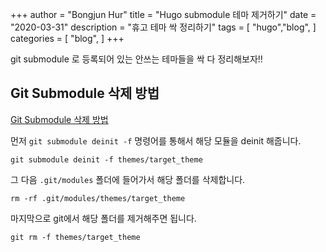 +++
author = "Bongjun Hur"
title = "Hugo submodule 테마 제거하기"
date = "2020-03-31"
description = "휴고 테마 싹 정리하기"
tags = [
    "hugo","blog",
]
categories = [
    "blog",
]
+++

git submodule 로 등록되어 있는 안쓰는 테마들을 싹 다 정리해보자!!

## **Git Submodule 삭제 방법**

[Git Submodule 삭제 방법](http://snowdeer.github.io/git/2018/08/01/how-to-remove-git-submodule/)

먼저 `git submodule deinit -f` 명령어를 통해서 해당 모듈을 deinit 해줍니다.

    git submodule deinit -f themes/target_theme

그 다음 `.git/modules` 폴더에 들어가서 해당 폴더를 삭제합니다.

    rm -rf .git/modules/themes/target_theme

마지막으로 git에서 해당 폴더를 제거해주면 됩니다.

    git rm -f themes/target_theme
